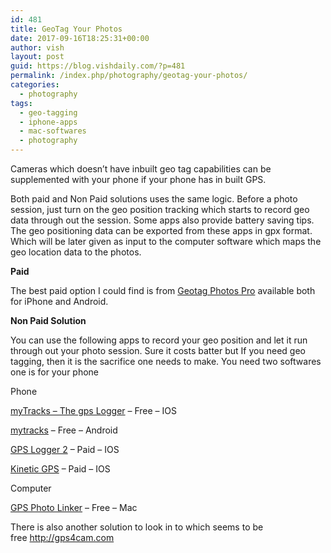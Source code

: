 ```yaml
---
id: 481
title: GeoTag Your Photos
date: 2017-09-16T18:25:31+00:00
author: vish
layout: post
guid: https://blog.vishdaily.com/?p=481
permalink: /index.php/photography/geotag-your-photos/
categories:
  - photography
tags:
  - geo-tagging
  - iphone-apps
  - mac-softwares
  - photography
---
```

Cameras which doesn&#8217;t have inbuilt geo tag capabilities can be supplemented with your phone if your phone has in built GPS.

Both paid and Non Paid solutions uses the same logic. Before a photo session, just turn on the geo position tracking which starts to record geo data through out the session. Some apps also provide battery saving tips. The geo positioning data can be exported from these apps in gpx format. Which will be later given as input to the computer software which maps the geo location data to the photos.

**Paid**

The best paid option I could find is from <a href="http://www.geotagphotos.net/" target="_blank" rel="noopener">Geotag Photos Pro</a> available both for iPhone and Android.

**Non Paid Solution**

You can use the following apps to record your geo position and let it run through out your photo session. Sure it costs batter but If you need geo tagging, then it is the sacrifice one needs to make. You need two softwares one is for your phone

Phone

[myTracks &#8211; The gps Logger](https://itunes.apple.com/in/app/mytracks-the-gps-logger/id358697908?mt=8) &#8211; Free &#8211; IOS

[mytracks](https://play.google.com/store/apps/details?id=com.zihua.android.mytracks&hl=en) &#8211; Free &#8211; Android

<a href="https://itunes.apple.com/us/app/gps-logger-2-gps-and-photo-geotagging-logger/id825614072?mt=8" target="_blank" rel="noopener">GPS Logger 2</a> &#8211; Paid &#8211; IOS

<a href="http://kineticgps.com" target="_blank" rel="noopener">Kinetic GPS</a> &#8211; Paid &#8211; IOS

Computer

<a href="http://www.earlyinnovations.com/gpsphotolinker/" target="_blank" rel="noopener">GPS Photo Linker</a> &#8211; Free &#8211; Mac

There is also another solution to look in to which seems to be free http://gps4cam.com